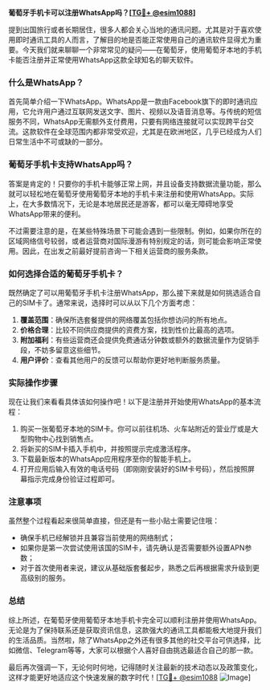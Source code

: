 **葡萄牙手机卡可以注册WhatsApp吗？[[TG💪+ @esim1088](https://t.me/s/esim1088)]**

提到出国旅行或者长期居住，很多人都会关心当地的通讯问题。尤其是对于喜欢使用即时通讯工具的人而言，了解目的地是否能正常使用自己的通讯软件显得尤为重要。今天我们就来聊聊一个非常常见的疑问——在葡萄牙，使用葡萄牙本地的手机卡能否注册并正常使用WhatsApp这款全球知名的聊天软件。

### 什么是WhatsApp？

首先简单介绍一下WhatsApp。WhatsApp是一款由Facebook旗下的即时通讯应用，它允许用户通过互联网发送文字、图片、视频以及语音消息等。与传统的短信服务不同，WhatsApp无需额外支付费用，只要有网络连接就可以实现跨平台交流。这款软件在全球范围内都非常受欢迎，尤其是在欧洲地区，几乎已经成为人们日常生活中不可或缺的一部分。

### 葡萄牙手机卡支持WhatsApp吗？

答案是肯定的！只要你的手机卡能够正常上网，并且设备支持数据流量功能，那么就可以轻松地在葡萄牙使用葡萄牙本地的手机卡来注册和使用WhatsApp。实际上，在大多数情况下，无论是本地居民还是游客，都可以毫无障碍地享受WhatsApp带来的便利。

不过需要注意的是，在某些特殊场景下可能会遇到一些限制。例如，如果你所在的区域网络信号较弱，或者运营商对国际漫游有特别规定的话，则可能会影响正常使用。因此，在出发之前最好提前咨询一下相关运营商的服务条款。

### 如何选择合适的葡萄牙手机卡？

既然确定了可以用葡萄牙手机卡注册WhatsApp，那么接下来就是如何挑选适合自己的SIM卡了。通常来说，选择时可以从以下几个方面考虑：

1. **覆盖范围**：确保所选套餐提供的网络覆盖包括你想访问的所有地点。
2. **价格合理**：比较不同供应商提供的资费方案，找到性价比最高的选项。
3. **附加福利**：有些运营商还会提供免费通话分钟数或额外的数据流量作为促销手段，不妨多留意这些细节。
4. **用户评价**：查看其他用户的反馈可以帮助你更好地判断服务质量。

### 实际操作步骤

现在让我们来看看具体该如何操作吧！以下是注册并开始使用WhatsApp的基本流程：

1. 购买一张葡萄牙本地的SIM卡。你可以前往机场、火车站附近的营业厅或是大型购物中心找到销售点。
2. 将新买的SIM卡插入手机中，并按照提示完成激活程序。
3. 下载最新版本的WhatsApp应用程序至你的智能手机上。
4. 打开应用后输入有效的电话号码（即刚刚安装好的SIM卡号码），然后按照屏幕指示完成身份验证过程即可。

### 注意事项

虽然整个过程看起来很简单直接，但还是有一些小贴士需要记住哦：
- 确保手机已经解锁并且兼容当前使用的网络制式；
- 如果你是第一次尝试使用该国的SIM卡，请先确认是否需要额外设置APN参数；
- 对于首次使用者来说，建议从基础版套餐起步，熟悉之后再根据需求升级到更高级别的服务。

### 总结

综上所述，在葡萄牙使用葡萄牙本地手机卡完全可以顺利注册并使用WhatsApp。无论是为了保持联系还是获取资讯信息，这款强大的通讯工具都能极大地提升我们的生活品质。当然啦，除了WhatsApp之外还有很多其他的社交平台可供选择，比如微信、Telegram等等，大家可以根据个人喜好自由挑选最适合自己的那一款。

最后再次强调一下，无论何时何地，记得随时关注最新的技术动态以及政策变化，这样才能更好地适应这个快速发展的数字时代！[[TG💪+ @esim1088](https://t.me/s/esim1088) ![Image](https://i.postimg.cc/4NQfJmqS/Snipaste-2025-05-13-00-14-12.png)]